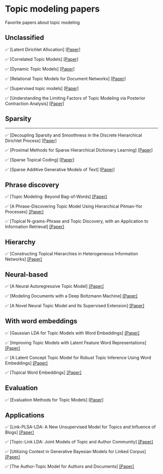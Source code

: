 # Topic modeling papers
Favorite papers about topic modeling

## Unclassified
:white_check_mark: [Latent Dirichlet Allocation] [[Paper]](http://www.cs.columbia.edu/~blei/papers/BleiNgJordan2003.pdf)

:white_check_mark: [Correlated Topic Models] [[Paper]](http://people.ee.duke.edu/~lcarin/Blei2005CTM.pdf)

:white_check_mark: [Dynamic Topic Models] [[Paper]](https://mimno.infosci.cornell.edu/info6150/readings/dynamic_topic_models.pdf)

:white_check_mark: [Relational Topic Models for Document Networks] [[Paper]](http://proceedings.mlr.press/v5/chang09a/chang09a.pdf)

:white_check_mark: [Supervised topic models] [[Paper]](https://papers.nips.cc/paper/3328-supervised-topic-models.pdf)

:white_check_mark: [Understanding the Limiting Factors of Topic Modeling via Posterior Contraction Analysis] [[Paper]](http://proceedings.mlr.press/v32/tang14.pdf)


## Sparsity
--------------------------------------------
:white_check_mark: [Decoupling Sparsity and Smoothness in the Discrete Hierarchical Dirichlet Process] [[Paper]](https://papers.nips.cc/paper/3835-decoupling-sparsity-and-smoothness-in-the-discrete-hierarchical-dirichlet-process.pdf)

:white_check_mark: [Proximal Methods for Sparse Hierarchical Dictionary Learning] [[Paper]](http://icml2010.haifa.il.ibm.com/papers/416.pdf)

:white_check_mark: [Sparse Topical Coding] [[Paper]](https://arxiv.org/pdf/1202.3778.pdf)

:white_check_mark: [Sparse Additive Generative Models of Text] [[Paper]](http://machinelearning.wustl.edu/mlpapers/paper_files/ICML2011Eisenstein_534.pdf)


## Phrase discovery
:white_check_mark: [Topic Modeling: Beyond Bag-of-Words] [[Paper]](http://dirichlet.net/pdf/wallach06topic.pdf)

:white_check_mark: [A Phrase-Discovering Topic Model Using Hierarchical Pitman-Yor Processes] [[Paper]](http://www.aclweb.org/anthology/D12-1020)

:white_check_mark: [Topical N-grams-Phrase and Topic Discovery, with an Application to Information Retrieval] [[Paper]](https://pdfs.semanticscholar.org/01de/ebfc9e8ab895385a12cbe15545acb2186601.pdf)


## Hierarchy
:white_check_mark: [Constructing Topical Hierarchies in Heterogeneous Information Networks] [[Paper]](http://nlp.cs.rpi.edu/paper/icdm13.pdf)


## Neural-based
:white_check_mark: [A Neural Autoregressive Topic Model] [[Paper]](https://papers.nips.cc/paper/4613-a-neural-autoregressive-topic-model.pdf)

:white_check_mark: [Modeling Documents with a Deep Boltzmann Machine] [[Paper]](https://arxiv.org/pdf/1309.6865.pdf)

:white_check_mark: [A Novel Neural Topic Model and Its Supervised Extension] [[Paper]](https://www.google.com/url?sa=t&rct=j&q=&esrc=s&source=web&cd=1&ved=0ahUKEwj7uaSzt_PTAhXKs1QKHRmHBxQQFggqMAA&url=https%3A%2F%2Fwww.aaai.org%2Focs%2Findex.php%2FAAAI%2FAAAI15%2Fpaper%2Fdownload%2F9303%2F9544&usg=AFQjCNGDgYlifcy4DgP1NsnRxWy2TpQZuA&sig2=jvgxWQQayYwhb6VnP-52hQ)


## With word embeddings
:white_check_mark: [Gaussian LDA for Topic Models with Word Embeddings] [[Paper]](http://www.aclweb.org/anthology/P15-1077)

:white_check_mark: [Improving Topic Models with Latent Feature Word Representations] [[Paper]](https://aclweb.org/anthology/Q/Q15/Q15-1022.pdf)

:white_check_mark: [A Latent Concept Topic Model for Robust Topic Inference Using Word Embeddings] [[Paper]](https://pdfs.semanticscholar.org/68d1/26a8a7080b7a67219c27456c873543376393.pdf)

:white_check_mark: [Topical Word Embeddings] [[Paper]](http://lms.comp.nus.edu.sg/sites/default/files/publication-attachments/liuyang_chua.pdf)


## Evaluation
:white_check_mark: [Evaluation Methods for Topic Models] [[Paper]](https://people.cs.umass.edu/~wallach/publications/wallach09evaluation.pdf)


## Applications
:white_check_mark: [Link-PLSA-LDA: A New Unsupervised Model for Topics and Influence of Blogs] [[Paper]](https://www.aaai.org/Papers/ICWSM/2008/ICWSM08-018.pdf)

:white_check_mark: [Topic-Link LDA: Joint Models of Topic and Author Community] [[Paper]](https://pdfs.semanticscholar.org/c36d/c28619b5d4461a4674e9b0ffde6ad0b6684e.pdf)

:white_check_mark: [Utilizing Context in Generative Bayesian Models for Linked Corpus] [[Paper]](https://pdfs.semanticscholar.org/317c/72f816169355154929a2d96df7d674e2a105.pdf)

:white_check_mark: [The Author-Topic Model for Authors and Documents] [[Paper]](https://mimno.infosci.cornell.edu/info6150/readings/398.pdf)

